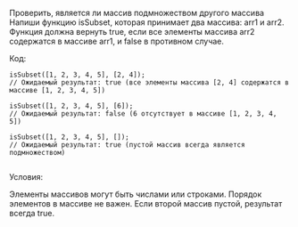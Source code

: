 Проверить, является ли массив подмножеством другого массива
Напиши функцию isSubset, которая принимает два массива: arr1 и arr2. Функция должна вернуть true, если все элементы массива arr2 содержатся в массиве arr1, и false в противном случае.

Код:

 ```
isSubset([1, 2, 3, 4, 5], [2, 4]);
// Ожидаемый результат: true (все элементы массива [2, 4] содержатся в массиве [1, 2, 3, 4, 5])

isSubset([1, 2, 3, 4, 5], [6]);
// Ожидаемый результат: false (6 отсутствует в массиве [1, 2, 3, 4, 5])

isSubset([1, 2, 3, 4, 5], []);
// Ожидаемый результат: true (пустой массив всегда является подмножеством)


 ```

Условия:

Элементы массивов могут быть числами или строками.
Порядок элементов в массиве не важен.
Если второй массив пустой, результат всегда true.



